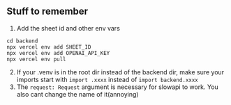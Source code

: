 ## Stuff to remember

1. Add the sheet id and other env vars

```
cd backend
npx vercel env add SHEET_ID
npx vercel env add OPENAI_API_KEY
npx vercel env pull
```

2. If your .venv is in the root dir instead of the backend dir,
   make sure your imports start with `import .xxxx` instead of `import backend.xxxx`
3. The `request: Request` argument is necessary for slowapi to work.
   You also cant change the name of it(annoying)
